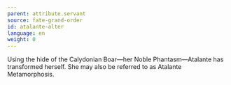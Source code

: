 ```yaml
---
parent: attribute.servant
source: fate-grand-order
id: atalante-alter
language: en
weight: 0
---
```


Using the hide of the Calydonian Boar—her Noble Phantasm—Atalante has transformed herself. She may also be referred to as Atalante Metamorphosis.
